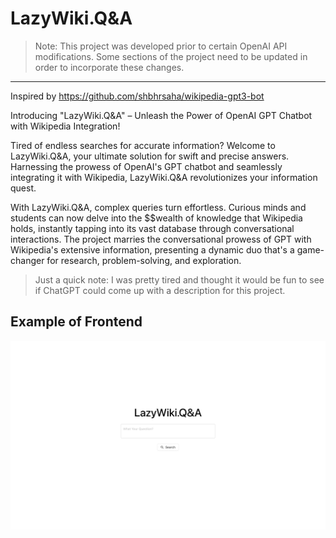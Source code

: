 # LazyWiki.Q&A
> Note: This project was developed prior to certain OpenAI API modifications. Some sections of the project need to be updated in order to incorporate these changes.

---

Inspired by https://github.com/shbhrsaha/wikipedia-gpt3-bot

Introducing "LazyWiki.Q&A" – Unleash the Power of OpenAI GPT Chatbot with Wikipedia Integration!

Tired of endless searches for accurate information? Welcome to LazyWiki.Q&A, your ultimate solution for swift and precise answers. Harnessing the prowess of OpenAI's GPT chatbot and seamlessly integrating it with Wikipedia, LazyWiki.Q&A revolutionizes your information quest.

With LazyWiki.Q&A, complex queries turn effortless. Curious minds and students can now delve into the $$wealth of knowledge that Wikipedia holds, instantly tapping into its vast database through conversational interactions. The project marries the conversational prowess of GPT with Wikipedia's extensive information, presenting a dynamic duo that's a game-changer for research, problem-solving, and exploration.

> Just a quick note: I was pretty tired and thought it would be fun to see if ChatGPT could come up with a description for this project.

## Example of Frontend
![]("./../assets/screenshot.png)